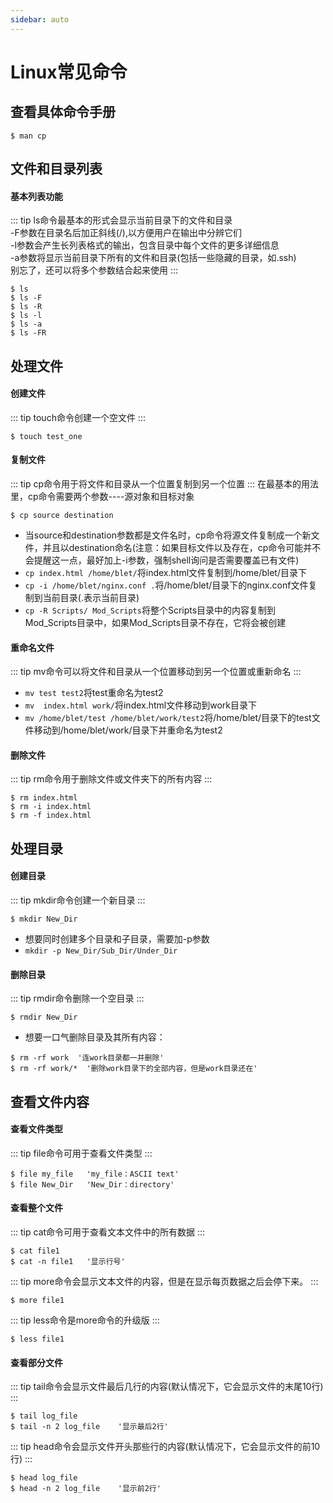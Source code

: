 ```yaml
---
sidebar: auto
---
```

# Linux常见命令

## 查看具体命令手册
```
$ man cp
```

## 文件和目录列表

#### 基本列表功能
::: tip
ls命令最基本的形式会显示当前目录下的文件和目录<br/>
-F参数在目录名后加正斜线(/),以方便用户在输出中分辨它们<br/>
-l参数会产生长列表格式的输出，包含目录中每个文件的更多详细信息<br/>
-a参数将显示当前目录下所有的文件和目录(包括一些隐藏的目录，如.ssh)<br/>
别忘了，还可以将多个参数结合起来使用
:::
```
$ ls
$ ls -F
$ ls -R
$ ls -l
$ ls -a
$ ls -FR
```

## 处理文件

#### 创建文件
::: tip
touch命令创建一个空文件
:::
```
$ touch test_one
```

#### 复制文件
::: tip
cp命令用于将文件和目录从一个位置复制到另一个位置
:::
在最基本的用法里，cp命令需要两个参数----源对象和目标对象
```
$ cp source destination
```
- 当source和destination参数都是文件名时，cp命令将源文件复制成一个新文件，并且以destination命名(注意：如果目标文件以及存在，cp命令可能并不会提醒这一点，最好加上-i参数，强制shell询问是否需要覆盖已有文件)
- `cp index.html /home/blet/`将index.html文件复制到/home/blet/目录下
- `cp -i /home/blet/nginx.conf .`将/home/blet/目录下的nginx.conf文件复制到当前目录(.表示当前目录)
- `cp -R Scripts/ Mod_Scripts`将整个Scripts目录中的内容复制到Mod_Scripts目录中，如果Mod_Scripts目录不存在，它将会被创建


#### 重命名文件
::: tip
mv命令可以将文件和目录从一个位置移动到另一个位置或重新命名
:::
- `mv test test2`将test重命名为test2
- `mv  index.html work/`将index.html文件移动到work目录下
- `mv /home/blet/test /home/blet/work/test2`将/home/blet/目录下的test文件移动到/home/blet/work/目录下并重命名为test2

#### 删除文件
::: tip
rm命令用于删除文件或文件夹下的所有内容
:::
```
$ rm index.html
$ rm -i index.html
$ rm -f index.html
```

## 处理目录

#### 创建目录
::: tip
mkdir命令创建一个新目录
:::
```
$ mkdir New_Dir
```
- 想要同时创建多个目录和子目录，需要加-p参数
- `mkdir -p New_Dir/Sub_Dir/Under_Dir`

#### 删除目录
::: tip
rmdir命令删除一个空目录
:::
```
$ rmdir New_Dir
```
- 想要一口气删除目录及其所有内容：
```
$ rm -rf work  '连work目录都一并删除'
$ rm -rf work/*  '删除work目录下的全部内容，但是work目录还在'
```


## 查看文件内容

#### 查看文件类型
::: tip
file命令可用于查看文件类型
:::
```
$ file my_file   'my_file：ASCII text'
$ file New_Dir   'New_Dir：directory'
```

#### 查看整个文件
::: tip
cat命令可用于查看文本文件中的所有数据
:::
```
$ cat file1
$ cat -n file1   '显示行号'
```

::: tip
more命令会显示文本文件的内容，但是在显示每页数据之后会停下来。
:::
```
$ more file1
```

::: tip
less命令是more命令的升级版
:::
```
$ less file1
```

#### 查看部分文件
::: tip
tail命令会显示文件最后几行的内容(默认情况下，它会显示文件的末尾10行)
:::
```
$ tail log_file
$ tail -n 2 log_file    '显示最后2行'
```

::: tip
head命令会显示文件开头那些行的内容(默认情况下，它会显示文件的前10行)
:::
```
$ head log_file
$ head -n 2 log_file    '显示前2行'
```

